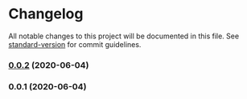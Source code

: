 # Changelog

All notable changes to this project will be documented in this file. See [standard-version](https://github.com/conventional-changelog/standard-version) for commit guidelines.

### [0.0.2](https://github.com/841660202/git-flow/compare/v0.0.1...v0.0.2) (2020-06-04)

### 0.0.1 (2020-06-04)
